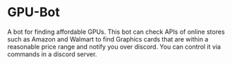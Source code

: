 # GPU-Bot
A bot for finding affordable GPUs. This bot can check APIs of online stores such as Amazon and Walmart to find Graphics cards that are within a reasonable price range and notify you over discord. You can control it via commands in a discord server.
